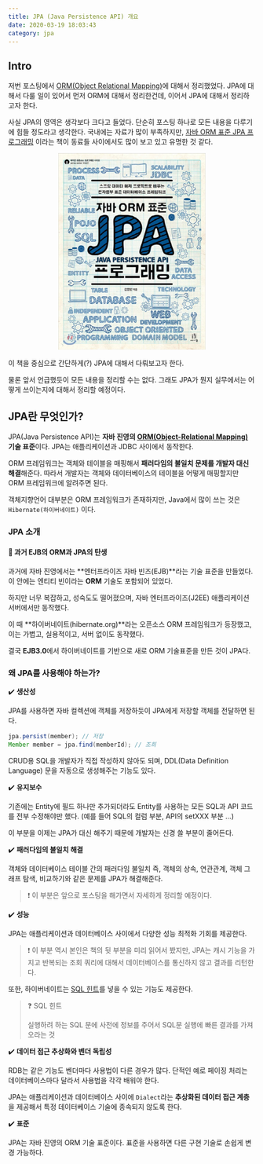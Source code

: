 ```yaml
---
title: JPA (Java Persistence API) 개요
date: 2020-03-19 18:03:43
category: jpa
---
```


## Intro

저번 포스팅에서 [ORM(Object Relational Mapping)](https://changrea.io/Java/orm/)에 대해서 정리했었다. JPA에 대해서 다룰 일이 있어서 먼저 ORM에 대해서 정리한건데, 이어서 JPA에 대해서 정리하고자 한다.

사실 JPA의 영역은 생각보다 크다고 들었다. 단순히 포스팅 하나로 모든 내용을 다루기에 힘들 정도라고 생각한다. 국내에는 자료가 많이 부족하지만, [자바 ORM 표준 JPA 프로그래밍](http://www.yes24.com/Product/Goods/19040233) 이라는 책이 동료들 사이에서도 많이 보고 있고 유명한 것 같다.

<div style="width: 300px; margin-left: auto!important; margin-right: auto!important;">
  <img src="./img/jpa-book.jpeg"/>
</div>



이 책을 중심으로 간단하게(?) JPA에 대해서 다뤄보고자 한다.

물론 앞서 언급했듯이 모든 내용을 정리할 수는 없다. 그래도 JPA가 뭔지 실무에서는 어떻게 쓰이는지에 대해서 정리할 예정이다.

## JPA란 무엇인가?

JPA(Java Persistence API)는 **자바 진영의 [ORM(Object-Relational Mapping)](https://changrea.io/Java/orm/#-orm이란) 기술 표준**이다. JPA는 애플리케이션과 JDBC 사이에서 동작한다.

ORM 프레임워크는 객체와 테이블을 매핑해서 **패러다임의 불일치 문제를 개발자 대신 해결**해준다. 따라서 개발자는 객체와 데이터베이스의 테이블을 어떻게 매핑할지만 ORM 프레임워크에 알려주면 된다.

객체지향언어 대부분은 ORM 프레임워크가 존재하지만, Java에서 많이 쓰는 것은 `Hibernate(하이버네이트)` 이다.

### JPA 소개

#### :strawberry: 과거 EJB의 ORM과 JPA의 탄생

과거에 자바 진영에서는 **엔터프라이즈 자바 빈즈(EJB)**라는 기술 표준을 만들었다. 이 안에는 엔티티 빈이라는 **ORM** 기술도 포함되어 있었다.

하지만 너무 복잡하고, 성숙도도 떨어졌으며, 자바 엔터프라이즈(J2EE) 애플리케이션 서버에서만 동작했다.

이 때 **하이버네이트(hibernate.org)**라는 오픈소스 ORM 프레임워크가 등장했고, 이는 가볍고, 실용적이고, 서버 없이도 동작했다.

결국 **EJB3.0**에서 하이버네이트를 기반으로 새로 ORM 기술표준을 만든 것이 JPA다.

### 왜 JPA를 사용해야 하는가?

:heavy_check_mark: **생산성**

JPA를 사용하면 자바 컬렉션에 객체를 저장하듯이 JPA에게 저장할 객체를 전달하면 된다.

```java
jpa.persist(member); // 저장
Member member = jpa.find(memberId); // 조희
```

CRUD용 SQL을 개발자가 직접 작성하지 않아도 되며, DDL(Data Definition Language) 문을 자동으로 생성해주는 기능도 있다.

:heavy_check_mark: **유지보수**

기존에는 Entity에 필드 하나만 추가되더라도 Entity를 사용하는 모든 SQL과 API 코드를 전부 수정해야만 했다. (예를 들어 SQL의 컬럼 부분, API의 setXXX 부분 ...)

이 부분을 이제는 JPA가 대신 해주기 때문에 개발자는 신경 쓸 부분이 줄어든다.

:heavy_check_mark: **패러다임의 불일치 해결**

객체와 데이터베이스 테이블 간의 패러다임 불일치 즉, 객체의 상속, 연관관계, 객체 그래프 탐색, 비교하기와 같은 문제를 JPA가 해결해준다.

> :exclamation: 이 부분은 앞으로 포스팅을 해가면서 자세하게 정리할 예정이다.

:heavy_check_mark: **성능**

JPA는 애플리케이션과 데이터베이스 사이에서 다양한 성능 최적화 기회를 제공한다.

> :exclamation: 이 부분 역시 본인은 책의 뒷 부분을 미리 읽어서 봤지만, JPA는 캐시 기능을 가지고 반복되는 조회 쿼리에 대해서   데이터베이스를 통신하지 않고 결과를 리턴한다.

또한, 하이버네이트는 <u>SQL 힌트</u>를 넣을 수 있는 기능도 제공한다.

> :question: SQL 힌트
>
> 실행하려 하는 SQL 문에 사전에 정보를 주어서 SQL문 실행에 빠른 결과를 가져오라는 것

:heavy_check_mark: **데이터 접근 추상화와 벤더 독립성**

RDB는 같은 기능도 벤더마다 사용법이 다른 경우가 많다. 단적인 예로 페이징 처리는 데이터베이스마다 달라서 사용법을 각각 배워야 한다.

JPA는 애플리케이션과 데이터베이스 사이에 `Dialect`라는 **추상화된 데이터 접근 계층**을 제공해서 특정 데이터베이스 기술에 종속되지 않도록 한다.

:heavy_check_mark: **표준**

JPA는 자바 진영의 ORM 기술 표준이다. 표준을 사용하면 다른 구현 기술로 손쉽게 변경 가능하다.